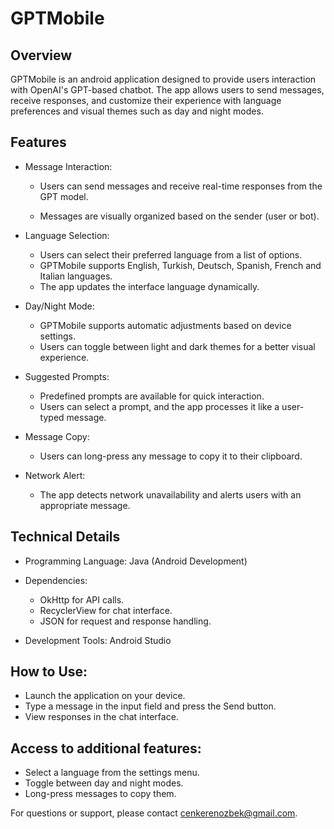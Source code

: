 # **GPTMobile**

## **Overview**
GPTMobile is an android application designed to provide users interaction with OpenAI's GPT-based chatbot. The app allows users to send messages, receive responses, and customize their experience with language preferences and visual themes such as day and night modes.

## **Features**

* Message Interaction:

  - Users can send messages and receive real-time responses from the GPT model.

  - Messages are visually organized based on the sender (user or bot).

* Language Selection:

  - Users can select their preferred language from a list of options.
  - GPTMobile supports English, Turkish, Deutsch, Spanish, French and Italian languages.
  - The app updates the interface language dynamically.

* Day/Night Mode:

  - GPTMobile supports automatic adjustments based on device settings.
  - Users can toggle between light and dark themes for a better visual experience.

* Suggested Prompts:

  - Predefined prompts are available for quick interaction.
  - Users can select a prompt, and the app processes it like a user-typed message.

* Message Copy:

  - Users can long-press any message to copy it to their clipboard.

* Network Alert:

  - The app detects network unavailability and alerts users with an appropriate message.

## **Technical Details**

  - Programming Language: Java (Android Development)

* Dependencies:

  - OkHttp for API calls.
  - RecyclerView for chat interface.
  - JSON for request and response handling.

* Development Tools: Android Studio
  
## **How to Use:**

- Launch the application on your device.
- Type a message in the input field and press the Send button.
- View responses in the chat interface.

## **Access to additional features:**

- Select a language from the settings menu.
- Toggle between day and night modes.
- Long-press messages to copy them.

For questions or support, please contact cenkerenozbek@gmail.com.
